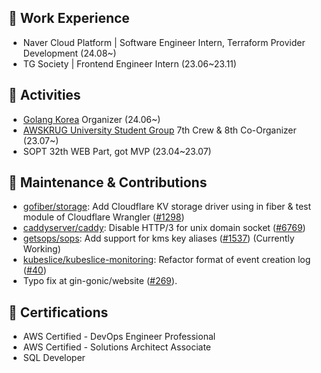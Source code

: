 ## 💼 Work Experience

- Naver Cloud Platform | Software Engineer Intern, Terraform Provider Development (24.08~)
- TG Society | Frontend Engineer Intern (23.06~23.11)

## 🏃 Activities

- [Golang Korea](https://github.com/golangkorea) Organizer (24.06~)
- [AWSKRUG University Student Group](https://ausg.me) 7th Crew & 8th Co-Organizer (23.07~)
- SOPT 32th WEB Part, got MVP (23.04~23.07)

## 📖 Maintenance & Contributions

- [gofiber/storage](https://github.com/gofiber/storage/): Add Cloudflare KV storage driver using in fiber & test module of Cloudflare Wrangler ([#1298](https://github.com/gofiber/storage/pull/1298))
- [caddyserver/caddy](https://github.com/caddyserver/caddy): Disable HTTP/3 for unix domain socket ([#6769](https://github.com/caddyserver/caddy/pull/6769))
- [getsops/sops](https://github.com/getsops/sops): Add support for kms key aliases ([#1537](https://github.com/getsops/sops/pull/1537)) (Currently Working)
- [kubeslice/kubeslice-monitoring](https://github.com/kubeslice/kubeslice-monitoring): Refactor format of event creation log ([#40](https://github.com/kubeslice/kubeslice-monitoring/pull/40))
- Typo fix at gin-gonic/website ([#269](https://github.com/gin-gonic/website/pull/269#event-12523523723)).

## 📝 Certifications
- AWS Certified - DevOps Engineer Professional
- AWS Certified - Solutions Architect Associate
- SQL Developer



<!---### Algorithm Problem Solving (at BOJ, with python & javascript)
![Geun-Oh github stats](https://github-readme-stats.vercel.app/api?username=Geun-Oh&show_icons=true&include_all_commits=true&count_private=true&theme=react&hide_border=true&bg_color=0D1117&title_color=5ce1e6&icon_color=5ce1e6)
[![Solved.ac Profile](http://mazassumnida.wtf/api/v2/generate_badge?boj=kandy1002)](https://solved.ac/kandy1002/)
[![Anurag's GitHub stats](https://github-readme-stats.vercel.app/api?username=Geun-Oh&theme=cobalt)](https://github.com/anuraghazra/github-readme-stats)


<a href="https://github.com/devxb/gitanimals">
  <img src="https://render.gitanimals.org/farms/Geun-Oh"/>
</a>
--->

<!---
Geun-Oh/Geun-Oh is a ✨ special ✨ repository because its `README.md` (this file) appears on your GitHub profile.
You can click the Preview link to take a look at your changes.
--->

<!---
## 📊 Stats:

![Geun-Oh Stats](https://github-profile-summary-cards.vercel.app/api/cards/repos-per-language?username=Geun-Oh&theme=solarized_dark)
![Geun-Oh Stats](https://github-profile-summary-cards.vercel.app/api/cards/most-commit-language?username=Geun-Oh&theme=solarized_dark)
![Geun-Oh Summary](https://github-profile-summary-cards.vercel.app/api/cards/profile-details?username=Geun-Oh&theme=solarized_dark)
--->
